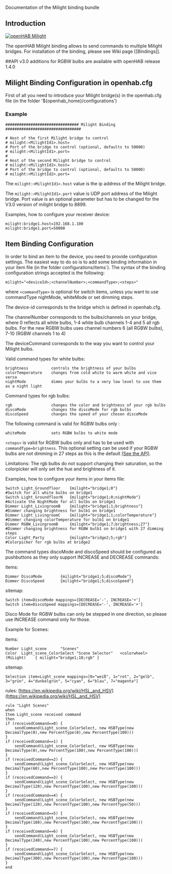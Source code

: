 Documentation of the Milight binding bundle

## Introduction

[![openHAB Milight](http://img.youtube.com/vi/zNe9AkQbfmc/0.jpg)](http://www.youtube.com/watch?v=zNe9AkQbfmc)

The openHAB Milight binding allows to send commands to multiple Milight bridges.
For installation of the binding, please see Wiki page [[Bindings]].

##API v3.0 additions for RGBW bulbs are available with openHAB release 1.4.0

## Milight Binding Configuration in openhab.cfg

First of all you need to introduce your Milight bridge(s) in the openhab.cfg file (in the folder '${openhab_home}/configurations')

### Example

    ################################ Milight Binding #################################
    
    # Host of the first Milight bridge to control 
    # milight:<MilightId1>.host=
    # Port of the bridge to control (optional, defaults to 50000)
    # milight:<MilightId1>.port=
    #
    # Host of the second Milight bridge to control 
    # milight:<MilightId2>.host=
    # Port of the bridge to control (optional, defaults to 50000)
    # milight:<MilightId2>.port=

The `milight:<MilightId1>.host` value is the ip address of the Milight bridge.

The `milight:<MilightId1>.port` value is UDP port address of the Milight bridge. Port value is an optional parameter but has to be changed for the V3.0 version of milight bridge to 8899.

Examples, how to configure your receiver device:

    milight:bridge1.host=192.168.1.100
    milight:bridge1.port=50000

## Item Binding Configuration

In order to bind an item to the device, you need to provide configuration settings. The easiest way to do so is to add some binding information in your item file (in the folder configurations/items`). The syntax of the binding configuration strings accepted is the following:

    milight="<deviceId>;<channelNumber>;<commandType>;<steps>"
where `<commandType>` is optional for switch items, unless you want to use commandType nightMode, whiteMode or set dimming steps.


The device-id corresponds to the bridge which is defined in openhab.cfg.

The channelNumber corresponds to the bulbs/channels on your bridge, where 0 reflects all white bulbs, 1-4 white bulb channels 1-4 and 5 all rgb bulbs.
For the new RGBW bulbs uses channel numbers 6 (all RGBW bulbs), 7-10 (RGBW channels 1 to 4)

The deviceCommand corresponds to the way you want to control your Milight bulbs.

Valid command types for white bulbs:

    brightness 			controls the brightness of your bulbs
    colorTemperature	changes from cold white to warm white and vice versa
    nightMode 			dimms your bulbs to a very low level to use them as a night light

Command types for rgb bulbs:

	rgb	             	changes the color and brightness of your rgb bulbs
	discoMode           changes the discoMode for rgb bulbs
	discoSpeed	     	changes the speed of your chosen discoMode

The following command is valid for RGBW bulbs only :

    whiteMode 			sets RGBW bulbs to white mode

`<steps>` is valid for RGBW bulbs only and has to be used with `commandType=brightness`.
This optional setting can be used if your RGBW bulbs are not dimming in 27 steps as this is the default [(See the API)](http://www.limitlessled.com/dev/). 

Limitations:
The rgb bulbs do not support changing their saturation, so the colorpicker will only set the hue and brightness of it.

Examples, how to configure your items in your items file:

    Switch Light_Groundfloor 	{milight="bridge1;0"}					#Switch for all white bulbs on bridge1
    Switch Light_GroundfloorN	{milight="bridge1;0;nightMode"}			#Activate the NightMode for all bulbs on bridge1
    Dimmer Light_LivingroomB 	{milight="bridge1;1;brightness"}		#Dimmer changing brightness for bulb1 on bridge1
    Dimmer Light_LivingroomC 	{milight="bridge1;1;colorTemperature"}	#Dimmer changing colorTemperature for bulb1 on bridge1
    Dimmer RGBW_LivingroomB 	{milight="bridge1;7;brightness;27"}		#Dimmer changing brightness for RGBW bulb1 on bridge1 with 27 dimming steps
    Color Light_Party			{milight="bridge2;5;rgb"}				#Colorpicker for rgb bulbs at bridge2

The command types discoMode and discoSpeed should be configured as pushbuttons as they only support INCREASE and DECREASE commands:

items:

    Dimmer DiscoMode		{milight="bridge1;5;discoMode"}
    Dimmer DiscoSpeed		{milight="bridge1;5;discoSpeed"}
    
sitemap:

    Switch item=DiscoMode mappings=[DECREASE='-', INCREASE='+']
    Switch item=DiscoSpeed mappings=[DECREASE='-', INCREASE='+']

Disco Mode for RGBW bulbs can only be stepped in one direction, so please use INCREASE command only for those.


Example for Scenes:

items:

    Number Light_scene		"Scenes"
    Color  Light_scene_ColorSelect "Scene Selector"   <colorwheel> (MiLight)	{ milight="bridge1;10;rgb" }


sitemap:

    Selection item=Light_scene mappings=[0="weiß", 1="rot", 2="gelb", 3="grün", 4="dunkelgrün", 5="cyan", 6="blau", 7="magenta"]
    
rules:
[https://en.wikipedia.org/wiki/HSL_and_HSV](https://en.wikipedia.org/wiki/HSL_and_HSV)

    rule "Light Scenes"
    when
	Item Light_scene received command 
    then
	if (receivedCommand==0) { 
		sendCommand(Light_scene_ColorSelect, new HSBType(new DecimalType(0),new PercentType(0),new PercentType(100)))
	}
	if (receivedCommand==1) { 
		sendCommand(Light_scene_ColorSelect, new HSBType(new DecimalType(0),new PercentType(100),new PercentType(100)))
	}
	if (receivedCommand==2) { 
		sendCommand(Light_scene_ColorSelect, new HSBType(new DecimalType(60),new PercentType(100),new PercentType(100)))
	}
	if (receivedCommand==3) { 
		sendCommand(Light_scene_ColorSelect, new HSBType(new DecimalType(120),new PercentType(100),new PercentType(100)))
	}
	if (receivedCommand==4) { 
		sendCommand(Light_scene_ColorSelect, new HSBType(new DecimalType(120),new PercentType(100),new PercentType(50)))
	}
	if (receivedCommand==5) { 
		sendCommand(Light_scene_ColorSelect, new HSBType(new DecimalType(180),new PercentType(100),new PercentType(100)))
	}
	if (receivedCommand==6) { 
		sendCommand(Light_scene_ColorSelect, new HSBType(new DecimalType(240),new PercentType(100),new PercentType(100)))
	}
	if (receivedCommand==7) { 
		sendCommand(Light_scene_ColorSelect, new HSBType(new DecimalType(300),new PercentType(100),new PercentType(100)))
	}
    end
  
